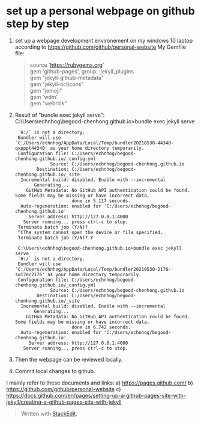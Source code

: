 # set up a personal webpage on github step by step
1) set up a webpage development environement on my windows 10 laptop according to  https://github.com/github/personal-website
My Gemfile file: <br>
	> source 'https://rubygems.org' <br>
	> gem 'github-pages', group: :jekyll_plugins<br>
	> gem "jekyll-github-metadata"<br>
	> gem "jekyll-octicons"<br>
	> gem "jemoji"<br>
	> gem 'wdm'<br>
	> gem "webrick"<br>

2) Result of "bundle exec jekyll serve": <br>
C:\Users\echnhog\begood-chenhong.github.io>bundle exec jekyll serve

	    `H:/` is not a directory.
	    Bundler will use `C:/Users/echnhog/AppData/Local/Temp/bundler20210530-44340-qxpppt44340' as your home directory temporarily.
	    Configuration file: C:/Users/echnhog/begood-chenhong.github.io/_config.yml
	                Source: C:/Users/echnhog/begood-chenhong.github.io
	           Destination: C:/Users/echnhog/begood-chenhong.github.io/_site
	     Incremental build: disabled. Enable with --incremental
	          Generating...
	       GitHub Metadata: No GitHub API authentication could be found. Some fields may be missing or have incorrect data.
	                        done in 5.117 seconds.
	     Auto-regeneration: enabled for 'C:/Users/echnhog/begood-chenhong.github.io'
	        Server address: http://127.0.0.1:4000
	      Server running... press ctrl-c to stop.
	    Terminate batch job (Y/N)?
	    ^CThe system cannot open the device or file specified.
	    Terminate batch job (Y/N)? Y

	    C:\Users\echnhog\begood-chenhong.github.io>bundle exec jekyll serve
	    `H:/` is not a directory.
	    Bundler will use `C:/Users/echnhog/AppData/Local/Temp/bundler20210530-2176-sw17ec2176' as your home directory temporarily.
	    Configuration file: C:/Users/echnhog/begood-chenhong.github.io/_config.yml
	                Source: C:/Users/echnhog/begood-chenhong.github.io
	           Destination: C:/Users/echnhog/begood-chenhong.github.io/_site
	     Incremental build: disabled. Enable with --incremental
	          Generating...
	       GitHub Metadata: No GitHub API authentication could be found. Some fields may be missing or have incorrect data.
	                        done in 6.742 seconds.
	     Auto-regeneration: enabled for 'C:/Users/echnhog/begood-chenhong.github.io'
	        Server address: http://127.0.0.1:4000
	      Server running... press ctrl-c to stop.

3) Then the webpage can be reviewed locally.

4) Commit local changes to github.

I mainly refer to these documents and links:
a) https://pages.github.com/
b) https://github.com/github/personal-website
c) https://docs.github.com/en/pages/setting-up-a-github-pages-site-with-jekyll/creating-a-github-pages-site-with-jekyll


> Written with [StackEdit](https://stackedit.io/).
